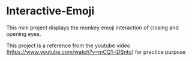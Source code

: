 # Interactive-Emoji
This mini project displays the monkey emoji interaction of closing and opening eyes.


This project is a reference from the youtube video (https://www.youtube.com/watch?v=mCQ1-iDSnto) for practice purpose
